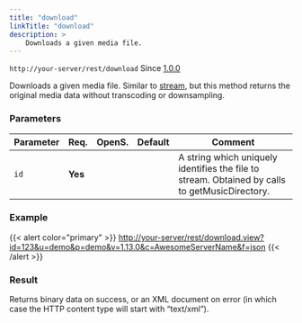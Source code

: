 ```yaml
---
title: "download"
linkTitle: "download"
description: >
    Downloads a given media file.
---
```


`http://your-server/rest/download` Since [1.0.0](../../subsonic-versions)

Downloads a given media file. Similar to [stream](../stream), but this method returns the original media data without transcoding or downsampling.

### Parameters

| Parameter | Req. | OpenS. | Default | Comment |
| --- | --- | --- | --- | --- |
| `id` | **Yes** | |     | A string which uniquely identifies the file to stream. Obtained by calls to getMusicDirectory. |

### Example

{{< alert color="primary" >}} <http://your-server/rest/download.view?id=123&u=demo&p=demo&v=1.13.0&c=AwesomeServerName&f=json> {{< /alert >}}

### Result

Returns binary data on success, or an XML document on error (in which case the HTTP content type will start with “text/xml”).
